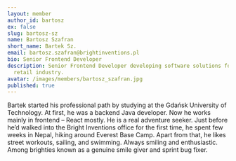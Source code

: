 ```yaml
---
layout: member
author_id: bartosz
ex: false
slug: bartosz-sz
name: Bartosz Szafran
short_name: Bartek Sz.
email: bartosz.szafran@brightinventions.pl
bio: Senior Frontend Developer
description: Senior Frontend Developer developing software solutions for the
  retail industry.
avatar: /images/members/bartosz_szafran.jpg
published: true
---
```

Bartek started his professional path by studying at the Gdańsk University of Technology. At first, he was a backend Java developer. Now he works mainly in frontend – React mostly. He is a real adventure seeker. Just before he’d walked into the Bright Inventions office for the first time, he spent few weeks in Nepal, hiking around Everest Base Camp. Apart from that, he likes street workouts, sailing, and swimming. Always smiling and enthusiastic. Among brighties known as a genuine smile giver and sprint bug fixer.